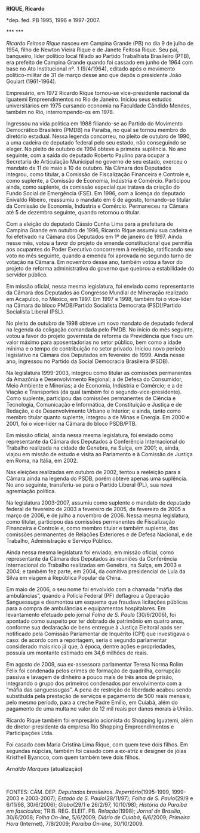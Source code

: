 **RIQUE, Ricardo**

\*dep. fed. PB 1995, 1996 e 1997-2007.

*** ***

*Ricardo Feitosa Rique* nasceu em Campina Grande (PB) no dia 9 de julho
de 1954, filho de Newton Vieira Rique e de Janete Feitosa Rique. Seu
pai, banqueiro, líder político local filiado ao Partido Trabalhista
Brasileiro (PTB), era prefeito de Campina Grande quando foi cassado em
junho de 1964 com base no Ato Institucional nº. 1 (9/4/1964), editado
após o movimento político-militar de 31 de março desse ano que depôs o
presidente João Goulart (1961-1964).

Empresário, em 1972 Ricardo Rique tornou-se vice-presidente nacional da
Iguatemi Empreendimentos no Rio de Janeiro. Iniciou seus estudos
universitários em 1975 cursando economia na Faculdade Cândido Mendes,
também no Rio, interrompendo-os em 1978.

Ingressou na vida política em 1988 filiando-se ao Partido do Movimento
Democrático Brasileiro (PMDB) na Paraíba, no qual se tornou membro do
diretório estadual. Nessa legenda concorreu, no pleito de outubro de
1990, a uma cadeira de deputado federal pelo seu estado, não conseguindo
se eleger. No pleito de outubro de 1994 obteve a primeira suplência. No
ano seguinte, com a saída do deputado Roberto Paulino para ocupar a
Secretaria de Articulação Municipal no governo de seu estado, exerceu o
mandato de 11 de maio a 10 de outubro. Na Câmara dos Deputados integrou,
como titular, a Comissão de Fiscalização Financeira e Controle e, como
suplente, a Comissão de Economia, Indústria e Comércio. Participou
ainda, como suplente, da comissão especial que tratava da criação do
Fundo Social de Emergência (FSE). Em 1996, com a licença do deputado
Enivaldo Ribeiro, reassumiu o mandato em 6 de agosto, tornando-se
titular da Comissão de Economia, Indústria e Comércio. Permaneceu na
Câmara até 5 de dezembro seguinte, quando retornou o titular.

Com a eleição do deputado Cássio Cunha Lima para a prefeitura de Campina
Grande em outubro de 1996, Ricardo Rique assumiu sua cadeira e foi
efetivado na Câmara dos Deputados em 1º de janeiro de 1997. Ainda nesse
mês, votou a favor do projeto de emenda constitucional que permitia aos
ocupantes do Poder Executivo concorrerem à reeleição, ratificando seu
voto no mês seguinte, quando a emenda foi aprovada no segundo turno de
votação na Câmara. Em novembro desse ano, também votou a favor do
projeto de reforma administrativa do governo que quebrou a estabilidade
do servidor público.

Em missão oficial, nessa mesma legislatura, foi enviado como
representante da Câmara dos Deputados ao Congresso Mundial de Mineração
realizado em Acapulco, no México, em 1997. Em 1997 e 1998, também foi o
vice-líder na Câmara do bloco PMDB/Partido Socialista Democrata
(PSD)/Partido Socialista Liberal (PSL).

No pleito de outubro de 1998 obteve um novo mandato de deputado federal
na legenda da coligação comandada pelo PMDB. No início do mês seguinte,
votou a favor do projeto governista de reforma da Previdência que fixou
um valor máximo para aposentadorias no setor público, bem como a idade
mínima e o tempo de contribuição no setor privado. Iniciou novo período
legislativo na Câmara dos Deputados em fevereiro de 1999. Ainda nesse
ano, ingressou no Partido da Social Democracia Brasileira (PSDB).

Na legislatura 1999-2003, integrou como titular as comissões permanentes
da Amazônia e Desenvolvimento Regional; a de Defesa do Consumidor, Meio
Ambiente e Minorias; a de Economia, Indústria e Comércio; e a de Viação
e Transportes (da qual também foi o segundo-vice-presidente). Como
suplente, participou das comissões permanentes de Ciência e Tecnologia,
Comunicação e Informática, de Constituição e Justiça e de Redação, e de
Desenvolvimento Urbano e Interior; e ainda, tanto como membro titular
quanto suplente, integrou a de Minas e Energia. Em 2000 e 2001, foi o
vice-líder na Câmara do bloco PSDB/PTB.

Em missão oficial, ainda nessa mesma legislatura, foi enviado como
representante da Câmara dos Deputados à Conferência Internacional do
Trabalho realizada na cidade de Genebra, na Suíça, em 2001; e, ainda,
viajou em missão de estudo e visita ao Parlamento e à Comissão de
Justiça em Roma, na Itália, em 2002.

Nas eleições realizadas em outubro de 2002, tentou a reeleição para a
Câmara ainda na legenda do PSDB, porém obteve apenas uma suplência. No
ano seguinte, transferiu-se para o Partido Liberal (PL), sua nova
agremiação política.

Na legislatura 2003-2007, assumiu como suplente o mandato de deputado
federal de fevereiro de 2003 a fevereiro de 2005, de fevereiro de 2005 a
março de 2006, e de julho a novembro de 2006. Nessa mesma legislatura,
como titular, participou das comissões permanentes de Fiscalização
Financeira e Controle e, como membro titular e também suplente, das
comissões permanentes de Relações Exteriores e de Defesa Nacional, e de
Trabalho, Administração e Serviço Público.

Ainda nessa mesma legislatura foi enviado, em missão oficial, como
representante da Câmara dos Deputados às reuniões da Conferência
Internacional do Trabalho realizadas em Genebra, na Suíça, em 2003 e
2004; e também fez parte, em 2004, da comitiva presidencial de Lula da
Silva em viagem à República Popular da China.

Em maio de 2006, o seu nome foi envolvido com a chamada “máfia das
ambulâncias”, quando a Polícia Federal (PF) deflagrou a Operação
Sanguessuga e desmontou um esquema que fraudava licitações públicas para
a compra de ambulâncias e equipamentos hospitalares. Em levantamento
efetuado pelo jornal *Folha de S. Paulo* (30/6/2006), foi apontado como
suspeito por ter dobrado de patrimônio em quatro anos, conforme sua
declaração de bens entregue à Justiça Eleitoral após ser notificado pela
Comissão Parlamentar de Inquérito (CPI) que investigava o caso: de
acordo com a reportagem, seria o segundo parlamentar considerado mais
rico já que, à época, dentre ações e propriedades, possuía um montante
estimado em 34,6 milhões de reais.

Em agosto de 2009, sua ex-assessora parlamentar Teresa Norma Rolim Félix
foi condenada pelos crimes de formação de quadrilha, corrupção passiva e
lavagem de dinheiro a pouco mais de três anos de prisão, integrando o
grupo dos primeiros condenados por envolvimento com a “máfia das
sanguessugas”. A pena de restrição de liberdade acabou sendo substituída
pela prestação de serviços e pagamento de 500 reais mensais, pelo mesmo
período, para a creche Padre Emílio, em Cuiabá, além do pagamento de uma
multa no valor de 12 mil reais por danos morais à União.

Ricardo Rique também foi empresário acionista do Shopping Iguatemi, além
de diretor-presidente da empresa Rio Shopping Empreendimentos e
Participações Ltda.

Foi casado com Maria Cristina Lima Rique, com quem teve dois filhos. Em
segundas núpcias, também foi casado com a ex-atriz e designer de jóias
Kristhell Byancco, com quem também teve dois filhos.

*Arnaldo Marques* (atualização)

 

FONTES: CÂM. DEP. *Deputados brasileiros. Repertório*(1995-1999,
1999-2003 e 2003-2007); *Estado de S. Paulo*(28/11/97); *Folha de S.
Paulo*(29/9 e 6/11/98, 30/6/2006); *Globo*(29/1 e 26/2/97, 10/10/98);
*História da Paraíba em fascículos*; TRIB. REG. ELEIT. PB.
*Relação*(1998); *Jornal de Brasília*, 30/6/2008; *Folha On-line*,
5/6/2009; *Diário de Cuiabá*, 6/6/2009; *Primeira Hora* (Internet),
7/8/2009; *Paraíba On-line*, 30/10/2009.

